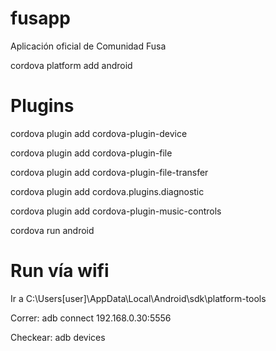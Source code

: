 # fusapp
Aplicación oficial de Comunidad Fusa

cordova platform add android

# Plugins
cordova plugin add cordova-plugin-device

cordova plugin add cordova-plugin-file

cordova plugin add cordova-plugin-file-transfer

cordova plugin add cordova.plugins.diagnostic

cordova plugin add cordova-plugin-music-controls

cordova run android

# Run vía wifi

Ir a C:\Users\[user]\AppData\Local\Android\sdk\platform-tools

Correr: adb connect 192.168.0.30:5556

Checkear: adb devices